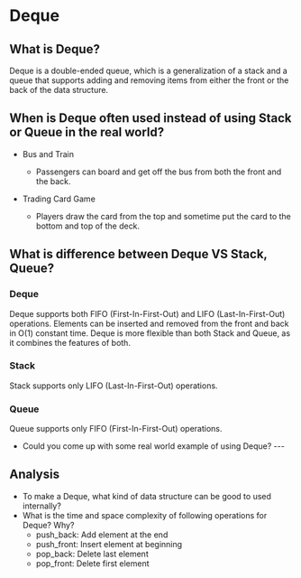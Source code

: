 # Deque

## What is Deque?

Deque is a double-ended queue, which is a generalization of a stack and a queue that supports adding and removing items from either the front or the back of the data structure.

## When is Deque often used instead of using Stack or Queue in the real world?

- Bus and Train

  - Passengers can board and get off the bus from both the front and the back.

- Trading Card Game

  - Players draw the card from the top and sometime put the card to the bottom and top of the deck.

## What is difference between Deque VS Stack, Queue?

### Deque

Deque supports both FIFO (First-In-First-Out) and LIFO (Last-In-First-Out) operations.
Elements can be inserted and removed from the front and back in O(1) constant time.
Deque is more flexible than both Stack and Queue, as it combines the features of both.

### Stack

Stack supports only LIFO (Last-In-First-Out) operations.

### Queue

Queue supports only FIFO (First-In-First-Out) operations.

- Could you come up with some real world example of using Deque? ---

## Analysis

- To make a Deque, what kind of data structure can be good to used internally?
- What is the time and space complexity of following operations for Deque? Why?
  - push_back: Add element at the end
  - push_front: Insert element at beginning
  - pop_back: Delete last element
  - pop_front: Delete first element
